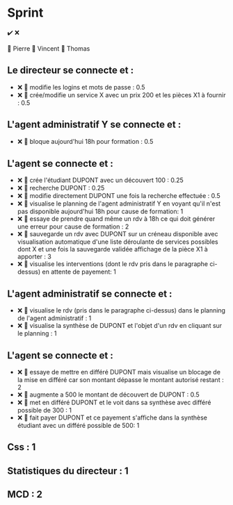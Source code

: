 # Sprint
✔️ ❌

🍮 Pierre
🎹 Vincent
🛶 Thomas

## Le directeur se connecte et :
* ❌ 🍮 modifie les logins et mots de passe : 0.5
* ❌ 🍮 crée/modifie un service X avec un prix 200 et les pièces X1 à fournir : 0.5
## L'agent administratif Y se connecte et :
* ❌ 🎹 bloque aujourd'hui 18h pour formation : 0.5
## L'agent se connecte et :
* ❌ 🍮 crée l'étudiant DUPONT avec un découvert 100 : 0.25
* ❌ 🍮 recherche DUPONT : 0.25
* ❌ 🍮 modifie directement DUPONT une fois la recherche effectuée : 0.5
* ❌ 🛶 visualise le planning de l'agent administratif Y en voyant qu'il n'est pas disponible aujourd'hui 18h pour cause de formation: 1
* ❌ 🎹 essaye de prendre quand même un rdv à 18h ce qui doit générer une erreur pour cause de formation : 2
* ❌ 🎹 sauvegarde un rdv avec DUPONT sur un créneau disponible avec visualisation automatique d'une liste déroulante de services possibles dont X et une fois la sauvegarde validée affichage de la pièce X1 à apporter : 3
* ❌ 🎹 visualise les interventions (dont le rdv pris dans le paragraphe ci-dessus) en attente de payement: 1
## L'agent administratif se connecte et :
* ❌ 🛶 visualise le rdv (pris dans le paragraphe ci-dessus) dans le planning de l'agent administratif : 1
* ❌ 🍮 visualise la synthèse de DUPONT et l'objet d'un rdv en cliquant sur le planning : 1
## L'agent se connecte et :
* ❌ 🛶 essaye de mettre en différé DUPONT mais visualise un blocage de la mise en différé car son montant dépasse le montant autorisé restant : 2
* ❌ 🛶 augmente a 500 le montant de découvert de DUPONT : 0.5
* ❌ 🛶 met en différé DUPONT et le voit dans sa synthèse avec différé possible de 300 : 1
* ❌ 🛶 fait payer DUPONT et ce payement s'affiche dans la synthèse étudiant avec un différé possible de 500: 1
## Css : 1
## Statistiques du directeur : 1
## MCD : 2
